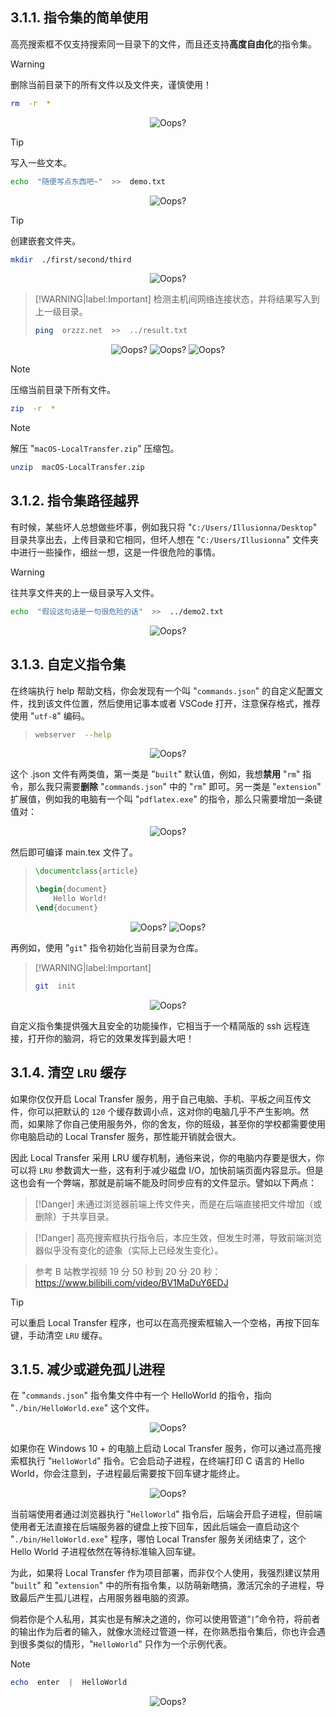 ## 3.1.1. 指令集的简单使用

高亮搜索框不仅支持搜索同一目录下的文件，而且还支持**高度自由化**的指令集。

> [!WARNING]
> 删除当前目录下的所有文件以及文件夹，谨慎使用！
> ```Bash
> rm  -r  *
> ```

<div style="text-align: center;">
    <img src="../assets/img/demo-del-all.png" style="zoom:100%;" alt="Oops?">
</div>

> [!TIP]
> 写入一些文本。
> ```Bash
> echo  "随便写点东西吧~"  >>  demo.txt
> ```

<div style="text-align: center;">
    <img src="../assets/img/demo-echo.png" style="zoom:100%;" alt="Oops?">
</div>

> [!TIP]
> 创建嵌套文件夹。
> ```Bash
> mkdir  ./first/second/third
> ```

<div style="text-align: center;">
    <img src="../assets/img/demo-mkdir.png" style="zoom:100%;" alt="Oops?">
</div>

> [!WARNING|label:Important]
> 检测主机间网络连接状态，并将结果写入到上一级目录。
> ```Bash
> ping  orzzz.net  >>  ../result.txt
> ```

<div style="text-align: center;">
    <img src="../assets/img/demo-ping1.png" style="zoom:100%;" alt="Oops?">
    <img src="../assets/img/demo-ping2.png" style="zoom:100%;" alt="Oops?">
    <img src="../assets/img/demo-ping3.png" style="zoom:100%;" alt="Oops?">
</div>

> [!NOTE]
> 压缩当前目录下所有文件。
> ```Bash
> zip  -r  *
> ```

> [!NOTE]
> 解压 "`macOS-LocalTransfer.zip`" 压缩包。
> ```Bash
> unzip  macOS-LocalTransfer.zip
> ```

## 3.1.2. 指令集路径越界

有时候，某些坏人总想做些坏事，例如我只将 "`C:/Users/Illusionna/Desktop`" 目录共享出去，上传目录和它相同，但坏人想在 "`C:/Users/Illusionna`" 文件夹中进行一些操作，细丝一想，这是一件很危险的事情。

> [!WARNING]
> 往共享文件夹的上一级目录写入文件。
> ```Bash
> echo  "假设这句话是一句很危险的话"  >>  ../demo2.txt
> ```

<div style="text-align: center;">
    <img src="../assets/img/demo-danger.png" style="zoom:100%;" alt="Oops?">
</div>

## 3.1.3. 自定义指令集

在终端执行 help 帮助文档，你会发现有一个叫 "`commands.json`" 的自定义配置文件，找到该文件位置，然后使用记事本或者 VSCode 打开，注意保存格式，推荐使用 "`utf-8`" 编码。

> ```Bash
> webserver  --help
> ```

<div style="text-align: center;">
    <img src="../assets/img/demo-custom.png" style="zoom:100%;" alt="Oops?">
</div>

这个 .json 文件有两类值，第一类是 "`built`" 默认值，例如，我想**禁用** "`rm`" 指令，那么我只需要**删除** "`commands.json`" 中的 "`rm`" 即可。另一类是 "`extension`" 扩展值，例如我的电脑有一个叫 "`pdflatex.exe`" 的指令，那么只需要增加一条键值对：

<div style="text-align: center;">
    <img src="../assets/img/demo-pdflatex.png" style="zoom:100%;" alt="Oops?">
</div>

然后即可编译 main.tex 文件了。

> ```latex
> \documentclass{article}
>
> \begin{document}
>     Hello World!
> \end{document}
> ```

<div style="text-align: center;">
    <img src="../assets/img/demo-tex.png" style="zoom:100%;" alt="Oops?">
    <img src="../assets/img/demo-pdf.png" style="zoom:100%;" alt="Oops?">
</div>

再例如，使用 "`git`" 指令初始化当前目录为仓库。

> [!WARNING|label:Important]
> ```Bash
> git  init
> ```

<div style="text-align: center;">
    <img src="../assets/img/demo-git.png" style="zoom:100%;" alt="Oops?">
</div>

自定义指令集提供强大且安全的功能操作，它相当于一个精简版的 ssh 远程连接，打开你的脑洞，将它的效果发挥到最大吧！

## 3.1.4. 清空 `LRU` 缓存

如果你仅仅开启 Local Transfer 服务，用于自己电脑、手机、平板之间互传文件，你可以把默认的 `120` 个缓存数调小点，这对你的电脑几乎不产生影响。然而，如果除了你自己使用服务外，你的舍友，你的班级，甚至你的学校都需要使用你电脑启动的 Local Transfer 服务，那性能开销就会很大。

因此 Local Transfer 采用 LRU 缓存机制，通俗来说，你的电脑内存要是很大，你可以将 `LRU` 参数调大一些，这有利于减少磁盘 I/O，加快前端页面内容显示。但是这也会有一个弊端，那就是前端不能及时同步应有的文件显示。譬如以下两点：

> [!Danger]
> 未通过浏览器前端上传文件夹，而是在后端直接把文件增加（或删除）于共享目录。

> [!Danger]
> 高亮搜索框执行指令后，本应生效，但发生时滞，导致前端浏览器似乎没有变化的迹象（实际上已经发生变化）。

> 参考 B 站教学视频 19 分 50 秒到 20 分 20 秒：https://www.bilibili.com/video/BV1MaDuY6EDJ

> [!TIP]
> 可以重启 Local Transfer 程序，也可以在高亮搜索框输入一个空格，再按下回车键，手动清空 `LRU` 缓存。

## 3.1.5. 减少或避免孤儿进程

在 "`commands.json`" 指令集文件中有一个 HelloWorld 的指令，指向 "`./bin/HelloWorld.exe`" 这个文件。

<div style="text-align: center;">
    <img src="../assets/img/demo-HelloWorld.png" style="zoom:100%;" alt="Oops?">
</div>

如果你在 Windows 10 + 的电脑上启动 Local Transfer 服务，你可以通过高亮搜索框执行 "`HelloWorld`" 指令。它会启动子进程，在终端打印 C 语言的 Hello World，你会注意到，子进程最后需要按下回车键才能终止。

<div style="text-align: center;">
    <img src="../assets/img/demo-orphan.png" style="zoom:100%;" alt="Oops?">
</div>

当前端使用者通过浏览器执行 "`HelloWorld`" 指令后，后端会开启子进程，但前端使用者无法直接在后端服务器的键盘上按下回车，因此后端会一直启动这个 "`./bin/HelloWorld.exe`" 程序，哪怕 Local Transfer 服务关闭结束了，这个 Hello World 子进程依然在等待标准输入回车键。

为此，如果将 Local Transfer 作为项目部署，而非仅个人使用，我强烈建议禁用 "`built`" 和 "`extension`" 中的所有指令集，以防萌新瞎搞，激活冗余的子进程，导致最后产生孤儿进程，占用服务器电脑的资源。

倘若你是个人私用，其实也是有解决之道的，你可以使用管道“`|`”命令符，将前者的输出作为后者的输入，就像水流经过管道一样，在你熟悉指令集后，你也许会遇到很多类似的情形，"`HelloWorld`" 只作为一个示例代表。

> [!NOTE]
> ```PowerShell
> echo  enter  |  HelloWorld
> ```

<div style="text-align: center;">
    <img src="../assets/img/demo-pipe.png" style="zoom:100%;" alt="Oops?">
</div>